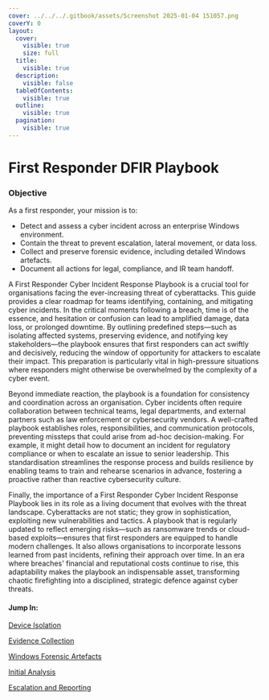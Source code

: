 ```yaml
---
cover: ../../../.gitbook/assets/Screenshot 2025-01-04 151057.png
coverY: 0
layout:
  cover:
    visible: true
    size: full
  title:
    visible: true
  description:
    visible: false
  tableOfContents:
    visible: true
  outline:
    visible: true
  pagination:
    visible: true
---
```


# First Responder DFIR Playbook

### Objective

As a first responder, your mission is to:

* Detect and assess a cyber incident across an enterprise Windows environment.
* Contain the threat to prevent escalation, lateral movement, or data loss.
* Collect and preserve forensic evidence, including detailed Windows artefacts.
* Document all actions for legal, compliance, and IR team handoff.

A First Responder Cyber Incident Response Playbook is a crucial tool for organisations facing the ever-increasing threat of cyberattacks. This guide provides a clear roadmap for teams identifying, containing, and mitigating cyber incidents. In the critical moments following a breach, time is of the essence, and hesitation or confusion can lead to amplified damage, data loss, or prolonged downtime. By outlining predefined steps—such as isolating affected systems, preserving evidence, and notifying key stakeholders—the playbook ensures that first responders can act swiftly and decisively, reducing the window of opportunity for attackers to escalate their impact. This preparation is particularly vital in high-pressure situations where responders might otherwise be overwhelmed by the complexity of a cyber event.&#x20;

Beyond immediate reaction, the playbook is a foundation for consistency and coordination across an organisation. Cyber incidents often require collaboration between technical teams, legal departments, and external partners such as law enforcement or cybersecurity vendors. A well-crafted playbook establishes roles, responsibilities, and communication protocols, preventing missteps that could arise from ad-hoc decision-making. For example, it might detail how to document an incident for regulatory compliance or when to escalate an issue to senior leadership. This standardisation streamlines the response process and builds resilience by enabling teams to train and rehearse scenarios in advance, fostering a proactive rather than reactive cybersecurity culture.&#x20;

Finally, the importance of a First Responder Cyber Incident Response Playbook lies in its role as a living document that evolves with the threat landscape. Cyberattacks are not static; they grow in sophistication, exploiting new vulnerabilities and tactics. A playbook that is regularly updated to reflect emerging risks—such as ransomware trends or cloud-based exploits—ensures that first responders are equipped to handle modern challenges. It also allows organisations to incorporate lessons learned from past incidents, refining their approach over time. In an era where breaches' financial and reputational costs continue to rise, this adaptability makes the playbook an indispensable asset, transforming chaotic firefighting into a disciplined, strategic defence against cyber threats.

#### Jump In:

[Device Isolation](device-isolation.md)

[Evidence Collection](evidence-collection/)

[Windows Forensic Artefacts](windows-forensic-artefacts/)

[Initial Analysis](initial-analysis/)

[Escalation and Reporting](escalation-and-reporting.md)
